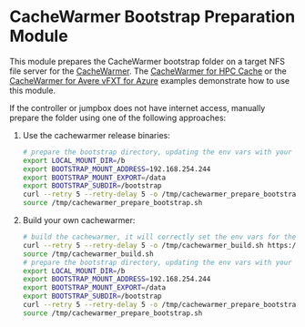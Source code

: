 # CacheWarmer Bootstrap Preparation Module

This module prepares the CacheWarmer bootstrap folder on a target NFS file server for the [CacheWarmer](../../../go/cmd/cachewarmer).  The [CacheWarmer for HPC Cache](../../examples/HPC%20Cache/cachewarmer) or the [CacheWarmer for Avere vFXT for Azure](../../examples/vfxt/cachewarmer) examples demonstrate how to use this module.

If the controller or jumpbox does not have internet access, manually prepare the folder using one of the following approaches:

1. Use the cachewarmer release binaries:
    ```bash
    # prepare the bootstrap directory, updating the env vars with your own vars
    export LOCAL_MOUNT_DIR=/b
    export BOOTSTRAP_MOUNT_ADDRESS=192.168.254.244
    export BOOTSTRAP_MOUNT_EXPORT=/data
    export BOOTSTRAP_SUBDIR=/bootstrap
    curl --retry 5 --retry-delay 5 -o /tmp/cachewarmer_prepare_bootstrap.sh https://raw.githubusercontent.com/Azure/Avere/main/src/terraform/modules/cachewarmer_build/cachewarmer_prepare_bootstrap.sh
    source /tmp/cachewarmer_prepare_bootstrap.sh
    ```

1. Build your own cachewarmer:
    ```bash
    # build the cachewarmer, it will correctly set the env vars for the paths
    curl --retry 5 --retry-delay 5 -o /tmp/cachewarmer_build.sh https://raw.githubusercontent.com/Azure/Avere/main/src/terraform/modules/cachewarmer_build/cachewarmer_build.sh
    source /tmp/cachewarmer_build.sh
    # prepare the bootstrap directory, updating the env vars with your own vars
    export LOCAL_MOUNT_DIR=/b
    export BOOTSTRAP_MOUNT_ADDRESS=192.168.254.244
    export BOOTSTRAP_MOUNT_EXPORT=/data
    export BOOTSTRAP_SUBDIR=/bootstrap
    curl --retry 5 --retry-delay 5 -o /tmp/cachewarmer_prepare_bootstrap.sh https://raw.githubusercontent.com/Azure/Avere/main/src/terraform/modules/cachewarmer_build/cachewarmer_prepare_bootstrap.sh
    source /tmp/cachewarmer_prepare_bootstrap.sh
    ```
